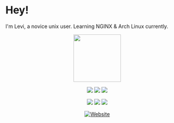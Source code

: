 # Hey!

I'm Levi, a novice unix user. Learning NGINX & Arch Linux currently.

<p align="center">
  <a href="https://levi.land">
    <img src="https://levi.land/wp-content/uploads/2020/11/levi-silhouette.svg"
         height="130"></a>
</p>

<p align="center">
    <a href="https://en.pronouns.page/he&they" alt="Pronouns">
        <img src="https://img.shields.io/endpoint?url=https://pronoundb.org/shields/612a8abf8ba6fe6c3e1da407&style=for-the-badge&color=C71585" /></a>
    <a href="">
        <img src="https://img.shields.io/static/v1?label=%F0%9F%87%AC%F0%9F%87%A7&message=English&color=CF1B2B&style=for-the-badge" /></a>
    <a href="">
        <img src="https://img.shields.io/static/v1?label=%F0%9F%87%B8%F0%9F%87%AA&message=Swedish&color=006AA7&style=for-the-badge" /></a>
</p>
<p align="center">
    <a href="https://www.twitch.tv/levisnoot" alt="Twitch">
        <img src="https://img.shields.io/twitch/status/levisnoot?color=9146FF&style=for-the-badge" /></a>
    <a href="https://twitter.com/intent/follow?screen_name=LeviSnoot" alt="Follow on Twitter">
        <img src="https://img.shields.io/twitter/follow/LeviSnoot?color=1CA0F1&style=for-the-badge" /></a>
    <a href="http://lev1.ml/discord" alt="Discord Server">
        <img src="https://img.shields.io/discord/696045001070870568?color=5865F2&style=for-the-badge" /></a>
    <a href="https://levi.land">
</p>
<p align="center">
        <img src="https://img.shields.io/badge/Website-levi.land-cf0044?style=for-the-badge" alt="Website"></a>
</p>
